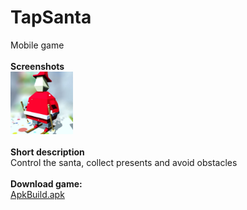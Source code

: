 # TapSanta
Mobile game <br ><br >
**Screenshots** <br >
<img src="Icon.jpg" width= "100">
<br ><br >
**Short description**<br >
Control the santa, collect presents and avoid obstacles
<br ><br >
**Download game:**<br >
[ApkBuild.apk](game.apk)
